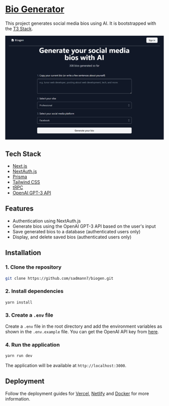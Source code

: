 # [Bio Generator](https://biogen.vercel.app/)

This project generates social media bios using AI. It is bootstrapped with the [T3 Stack](https://create.t3.gg/).

[![Bio Generator](./public/screenshot.png)](https://biogen.vercel.app/)

## Tech Stack

- [Next.js](https://nextjs.org)
- [NextAuth.js](https://next-auth.js.org)
- [Prisma](https://prisma.io)
- [Tailwind CSS](https://tailwindcss.com)
- [tRPC](https://trpc.io)
- [OpenAI GPT-3 API](https://platform.openai.com/overview)

## Features

- Authentication using NextAuth.js
- Generate bios using the OpenAI GPT-3 API based on the user's input
- Save generated bios to a database (authenticated users only)
- Display, and delete saved bios (authenticated users only)

## Installation

### 1. Clone the repository

```bash
git clone https://github.com/sadmann7/biogen.git
```

### 2. Install dependencies

```bash
yarn install
```

### 3. Create a `.env` file

Create a `.env` file in the root directory and add the environment variables as shown in the `.env.example` file. You can get the OpenAI API key from [here](https://beta.openai.com/account/api-keys).

### 4. Run the application

```bash
yarn run dev
```

The application will be available at `http://localhost:3000`.

## Deployment

Follow the deployment guides for [Vercel](https://create.t3.gg/en/deployment/vercel), [Netlify](https://create.t3.gg/en/deployment/netlify) and [Docker](https://create.t3.gg/en/deployment/docker) for more information.
